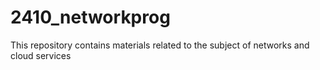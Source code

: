 # 2410_networkprog

This repository contains materials related to the subject of networks and cloud services

